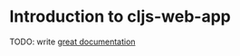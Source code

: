 # Introduction to cljs-web-app

TODO: write [great documentation](http://jacobian.org/writing/what-to-write/)
